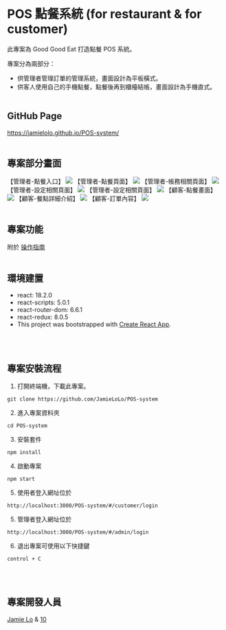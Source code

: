 # POS 點餐系統 (for restaurant & for customer)

此專案為 Good Good Eat 打造點餐 POS 系統。

專案分為兩部分：

- 供管理者管理訂單的管理系統，畫面設計為平板橫式。
- 供客人使用自己的手機點餐，點餐後再到櫃檯結帳，畫面設計為手機直式。
  <br/>
  <br/>

## GitHub Page

https://jamielolo.github.io/POS-system/
<br/>
<br/>

## 專案部分畫面

【管理者-點餐入口】
<img src="./src/POSComponents/assets/projectImage/table.png" />
【管理者-點餐頁面】
<img src="./src/POSComponents/assets/projectImage/admin_order.png" />
【管理者-帳務相關頁面】
<img src="./src/POSComponents/assets/projectImage/revenue.png" />
【管理者-設定相關頁面】
<img src="./src/POSComponents/assets/projectImage/product_setting.png" />
【管理者-設定相關頁面】
<img src="./src/POSComponents/assets/projectImage/order_table.png" />
【顧客-點餐畫面】
<img src="./src/POSComponents/assets/projectImage/customer_order.png" />
【顧客-餐點詳細介紹】
<img src="./src/POSComponents/assets/projectImage/Product_detail.png" />
【顧客-訂單內容】
<img src="./src/POSComponents/assets/projectImage/receipt.png" />
<br/>
<br/>

## 專案功能

附於 <a href="https://www.notion.so/b94d811bceb34b90a6587938652d99b8">操作指南</a>
<br/>
<br/>

## 環境建置

- react: 18.2.0
- react-scripts: 5.0.1
- react-router-dom: 6.6.1
- react-redux: 8.0.5
- This project was bootstrapped with [Create React App](https://github.com/facebook/create-react-app).

<br/>
<br/>

## 專案安裝流程

1. 打開終端機，下載此專案。

```
git clone https://github.com/JamieLoLo/POS-system
```

2. 進入專案資料夾

```
cd POS-system
```

3. 安裝套件

```
npm install
```

4. 啟動專案

```
npm start
```

5. 使用者登入網址位於

```
http://localhost:3000/POS-system/#/customer/login
```

5. 管理者登入網址位於

```
http://localhost:3000/POS-system/#/admin/login
```

6. 退出專案可使用以下快捷鍵

```
control + C
```

</br>
</br>

## 專案開發人員

<a href="https://github.com/JamieLoLo">Jamie Lo</a> & <a href="https://github.com/OneZerocococo">10</a>
